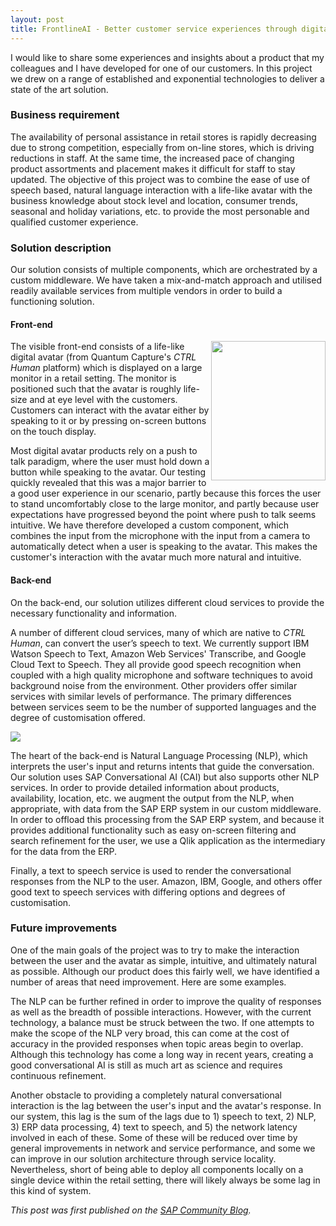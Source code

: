 ```yaml
---
layout: post
title: FrontlineAI - Better customer service experiences through digital humans
---
```


I would like to share some experiences and insights about a product that my colleagues and I have developed for one of our customers. In this project we drew on a range of established and exponential technologies to deliver a state of the art solution.

### Business requirement

The availability of personal assistance in retail stores is rapidly decreasing due to strong competition, especially from on-line stores, which is driving reductions in staff. At the same time, the increased pace of changing product assortments and placement makes it difficult for staff to stay updated. The objective of this project was to combine the ease of use of speech based, natural language interaction with a life-like avatar with the business knowledge about stock level and location, consumer trends, seasonal and holiday variations, etc. to provide the most personable and qualified customer experience.

### Solution description

Our solution consists of multiple components, which are orchestrated by a custom middleware. We have taken a mix-and-match approach and utilised readily available services from multiple vendors in order to build a functioning solution.

#### Front-end

<img style="float: right;" src="https://blogs.sap.com/wp-content/uploads/2019/02/avatar_setup.jpg" width="183" height="223" />The visible front-end consists of a life-like digital avatar (from Quantum Capture's <em>CTRL Human</em> platform) which is displayed on a large monitor in a retail setting. The monitor is positioned such that the avatar is roughly life-size and at eye level with the customers. Customers can interact with the avatar either by speaking to it or by pressing on-screen buttons on the touch display.

Most digital avatar products rely on a push to talk paradigm, where the user must hold down a button while speaking to the avatar. Our testing quickly revealed that this was a major barrier to a good user experience in our scenario, partly because this forces the user to stand uncomfortably close to the large monitor, and partly because user expectations have progressed beyond the point where push to talk seems intuitive. We have therefore developed a custom component, which combines the input from the microphone with the input from a camera to automatically detect when a user is speaking to the avatar. This makes the customer's interaction with the avatar much more natural and intuitive.

#### Back-end

On the back-end, our solution utilizes different cloud services to provide the necessary functionality and information.

A number of different cloud services, many of which are native to <em>CTRL Human</em>, can convert the user’s speech to text. We currently support IBM Watson Speech to Text, Amazon Web Services' Transcribe, and Google Cloud Text to Speech. They all provide good speech recognition when coupled with a high quality microphone and software techniques to avoid background noise from the environment. Other providers offer similar services with similar levels of performance. The primary differences between services seem to be the number of supported languages and the degree of customisation offered.

<img src="https://blogs.sap.com/wp-content/uploads/2019/02/Architecture-final.png" />

The heart of the back-end is Natural Language Processing (NLP), which interprets the user's input and returns intents that guide the conversation. Our solution uses SAP Conversational AI (CAI) but also supports other NLP services. In order to provide detailed information about products, availability, location, etc. we augment the output from the NLP, when appropriate, with data from the SAP ERP system in our custom middleware. In order to offload this processing from the SAP ERP system, and because it provides additional functionality such as easy on-screen filtering and search refinement for the user, we use a Qlik application as the intermediary for the data from the ERP.

Finally, a text to speech service is used to render the conversational responses from the NLP to the user. Amazon, IBM, Google, and others offer good text to speech services with differing options and degrees of customisation.

### Future improvements

One of the main goals of the project was to try to make the interaction between the user and the avatar as simple, intuitive, and ultimately natural as possible. Although our product does this fairly well, we have identified a number of areas that need improvement. Here are some examples.

The NLP can be further refined in order to improve the quality of responses as well as the breadth of possible interactions. However, with the current technology, a balance must be struck between the two. If one attempts to make the scope of the NLP very broad, this can come at the cost of accuracy in the provided responses when topic areas begin to overlap. Although this technology has come a long way in recent years, creating a good conversational AI is still as much art as science and requires continuous refinement.

Another obstacle to providing a completely natural conversational interaction is the lag between the user's input and the avatar's response. In our system, this lag is the sum of the lags due to 1) speech to text, 2) NLP, 3) ERP data processing, 4) text to speech, and 5) the network latency involved in each of these. Some of these will be reduced over time by general improvements in network and service performance, and some we can improve in our solution architecture through service locality. Nevertheless, short of being able to deploy all components locally on a single device within the retail setting, there will likely always be some lag in this kind of system.


<em>This post was first published on the [SAP Community Blog](https://blogs.sap.com/2019/02/27/frontlineai-better-customer-service-experiences-through-digital-humans/).</em>


